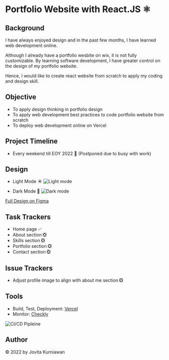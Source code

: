 
# Portfolio Website with React.JS ⚛️

## Background

I have always enjoyed design and in the past few months, I have learned web development online. 

Although I already have a portfolio wesbite on wix, it is not fully customizable. By learning software development, I have greater control on the design of my portfolio website. 

Hence, I would like to create react website from scratch to apply my coding and design skill. 


## Objective 
- To apply design thinking in portfolio design 
- To apply web development best practices to code portfolio website from scratch
- To deploy web development online on Vercel 


## Project Timeline 

- Every weekend till EOY 2022 🥲 (Postponed due to busy with work)

## Design 

- Light Mode ☀️
![Light mode](https://i.postimg.cc/TwGDSG7L/Screenshot-2022-10-13-at-4-12-43-AM.png)


- Dark Mode 🌙
![Dark mode](https://i.postimg.cc/brVSsnzk/Screenshot-2022-10-13-at-4-13-19-AM.png)


[Full Design on Figma](https://www.figma.com/file/Pz6Wa20fG6PErSRWqTYeLk/Demo-(Portfolio))


## Task Trackers
- Home page ✅
- About section ❎ 
- Skills section ❎
- Portfolio section ❎
- Contact section ❎


## Issue Trackers 
- Adjust profile image to align with about me section ❎


## Tools 

- Build, Test, Deployment: [Vercel](https://vercel.com/dashboard)
- Monitor: [Checkly](https://www.checklyhq.com/)

![CI/CD Pipleine](https://i.postimg.cc/j22cxrQ0/CI-CD-pipeline.png)


## Author 

© 2022 by Jovita Kurniawan 

